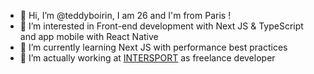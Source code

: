 - 👋 Hi, I’m @teddyboirin, I am 26 and I'm from Paris !
- 👀 I’m interested in Front-end development with Next JS & TypeScript and app mobile with React Native
- 🌱 I’m currently learning Next JS with performance best practices
- 💞️ I’m actually working at [INTERSPORT](https://intersport.fr) as freelance developer

<!---
teddyboirin/teddyboirin is a ✨ special ✨ repository because its `README.md` (this file) appears on your GitHub profile.
You can click the Preview link to take a look at your changes.
--->
